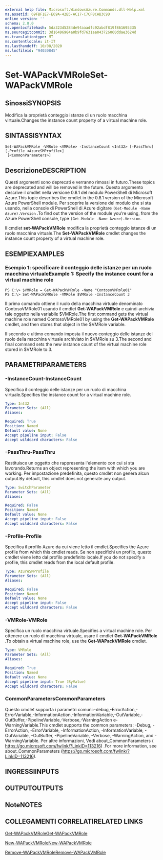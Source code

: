 ```yaml
---
external help file: Microsoft.WindowsAzure.Commands.dll-Help.xml
ms.assetid: 69FBF1E7-E69A-42B5-AC17-C7CF8CAB3C9D
online version: ''
schema: 2.0.0
ms.openlocfilehash: 5da323d5284de94aaadfc92abdf819f861695335
ms.sourcegitcommit: 3d16496984a0b9fd7631aa043726060ddae3624d
ms.translationtype: MT
ms.contentlocale: it-IT
ms.lasthandoff: 10/08/2020
ms.locfileid: "94030845"
---
```

# <span data-ttu-id="e9b9f-101">Set-WAPackVMRole</span><span class="sxs-lookup"><span data-stu-id="e9b9f-101">Set-WAPackVMRole</span></span>

## <span data-ttu-id="e9b9f-102">Sinossi</span><span class="sxs-lookup"><span data-stu-id="e9b9f-102">SYNOPSIS</span></span>
<span data-ttu-id="e9b9f-103">Modifica la proprietà conteggio istanze di un ruolo macchina virtuale.</span><span class="sxs-lookup"><span data-stu-id="e9b9f-103">Changes the instance count property of a virtual machine role.</span></span>

## <span data-ttu-id="e9b9f-104">SINTASSI</span><span class="sxs-lookup"><span data-stu-id="e9b9f-104">SYNTAX</span></span>

```
Set-WAPackVMRole -VMRole <VMRole> -InstanceCount <Int32> [-PassThru] [-Profile <AzureSMProfile>]
 [<CommonParameters>]
```

## <span data-ttu-id="e9b9f-105">Descrizione</span><span class="sxs-lookup"><span data-stu-id="e9b9f-105">DESCRIPTION</span></span>
<span data-ttu-id="e9b9f-106">Questi argomenti sono deprecati e verranno rimossi in futuro.</span><span class="sxs-lookup"><span data-stu-id="e9b9f-106">These topics are deprecated and will be removed in the future.</span></span>
<span data-ttu-id="e9b9f-107">Questo argomento descrive il cmdlet nella versione 0.8.1 del modulo PowerShell di Microsoft Azure.</span><span class="sxs-lookup"><span data-stu-id="e9b9f-107">This topic describes the cmdlet in the 0.8.1 version of the Microsoft Azure PowerShell module.</span></span>
<span data-ttu-id="e9b9f-108">Per scoprire la versione del modulo che si sta usando, nella console di PowerShell di Azure digitare `(Get-Module -Name Azure).Version` .</span><span class="sxs-lookup"><span data-stu-id="e9b9f-108">To find out the version of the module you're using, from the Azure PowerShell console, type `(Get-Module -Name Azure).Version`.</span></span>

<span data-ttu-id="e9b9f-109">Il cmdlet **set-WAPackVMRole** modifica la proprietà conteggio istanze di un ruolo macchina virtuale.</span><span class="sxs-lookup"><span data-stu-id="e9b9f-109">The **Set-WAPackVMRole** cmdlet changes the instance count property of a virtual machine role.</span></span>

## <span data-ttu-id="e9b9f-110">ESEMPI</span><span class="sxs-lookup"><span data-stu-id="e9b9f-110">EXAMPLES</span></span>

### <span data-ttu-id="e9b9f-111">Esempio 1: specificare il conteggio delle istanze per un ruolo macchina virtuale</span><span class="sxs-lookup"><span data-stu-id="e9b9f-111">Example 1: Specify the instance count for a virtual machine role</span></span>
```
PS C:\> $VMRole = Get-WAPackVMRole -Name "ContosoVMRole01"
PS C:\> Set-WAPackVMRole -VMRole $VMRole -InstanceCount 3
```

<span data-ttu-id="e9b9f-112">Il primo comando ottiene il ruolo della macchina virtuale denominato ContosoVMRole01 usando il cmdlet **Get-WAPackVMRole** e quindi archivia tale oggetto nella variabile $VMRole.</span><span class="sxs-lookup"><span data-stu-id="e9b9f-112">The first command gets the virtual machine role named ContosoVMRole01 by using the **Get-WAPackVMRole** cmdlet, and then stores that object in the $VMRole variable.</span></span>

<span data-ttu-id="e9b9f-113">Il secondo e ultimo comando imposta il nuovo conteggio delle istanze del ruolo della macchina virtuale archiviato in $VMRole su 3.</span><span class="sxs-lookup"><span data-stu-id="e9b9f-113">The second and final command sets the new instance count of the virtual machine role stored in $VMRole to 3.</span></span>

## <span data-ttu-id="e9b9f-114">PARAMETRI</span><span class="sxs-lookup"><span data-stu-id="e9b9f-114">PARAMETERS</span></span>

### <span data-ttu-id="e9b9f-115">-InstanceCount</span><span class="sxs-lookup"><span data-stu-id="e9b9f-115">-InstanceCount</span></span>
<span data-ttu-id="e9b9f-116">Specifica il conteggio delle istanze per un ruolo di macchina virtuale.</span><span class="sxs-lookup"><span data-stu-id="e9b9f-116">Specifies the instance count for a virtual machine role.</span></span>

```yaml
Type: Int32
Parameter Sets: (All)
Aliases:

Required: True
Position: Named
Default value: None
Accept pipeline input: False
Accept wildcard characters: False
```

### <span data-ttu-id="e9b9f-117">-PassThru</span><span class="sxs-lookup"><span data-stu-id="e9b9f-117">-PassThru</span></span>
<span data-ttu-id="e9b9f-118">Restituisce un oggetto che rappresenta l'elemento con cui si sta lavorando.</span><span class="sxs-lookup"><span data-stu-id="e9b9f-118">Returns an object representing the item with which you are working.</span></span>
<span data-ttu-id="e9b9f-119">Per impostazione predefinita, questo cmdlet non genera alcun output.</span><span class="sxs-lookup"><span data-stu-id="e9b9f-119">By default, this cmdlet does not generate any output.</span></span>

```yaml
Type: SwitchParameter
Parameter Sets: (All)
Aliases:

Required: False
Position: Named
Default value: None
Accept pipeline input: False
Accept wildcard characters: False
```

### <span data-ttu-id="e9b9f-120">-Profile</span><span class="sxs-lookup"><span data-stu-id="e9b9f-120">-Profile</span></span>
<span data-ttu-id="e9b9f-121">Specifica il profilo Azure da cui viene letto il cmdlet.</span><span class="sxs-lookup"><span data-stu-id="e9b9f-121">Specifies the Azure profile from which this cmdlet reads.</span></span>
<span data-ttu-id="e9b9f-122">Se non specifichi un profilo, questo cmdlet viene letto dal profilo predefinito locale.</span><span class="sxs-lookup"><span data-stu-id="e9b9f-122">If you do not specify a profile, this cmdlet reads from the local default profile.</span></span>

```yaml
Type: AzureSMProfile
Parameter Sets: (All)
Aliases:

Required: False
Position: Named
Default value: None
Accept pipeline input: False
Accept wildcard characters: False
```

### <span data-ttu-id="e9b9f-123">-VMRole</span><span class="sxs-lookup"><span data-stu-id="e9b9f-123">-VMRole</span></span>
<span data-ttu-id="e9b9f-124">Specifica un ruolo macchina virtuale.</span><span class="sxs-lookup"><span data-stu-id="e9b9f-124">Specifies a virtual machine role.</span></span>
<span data-ttu-id="e9b9f-125">Per ottenere un ruolo di macchina virtuale, usare il cmdlet **Get-WAPackVMRole** .</span><span class="sxs-lookup"><span data-stu-id="e9b9f-125">To obtain a virtual machine role, use the **Get-WAPackVMRole** cmdlet.</span></span>

```yaml
Type: VMRole
Parameter Sets: (All)
Aliases:

Required: True
Position: Named
Default value: None
Accept pipeline input: True (ByValue)
Accept wildcard characters: False
```

### <span data-ttu-id="e9b9f-126">CommonParameters</span><span class="sxs-lookup"><span data-stu-id="e9b9f-126">CommonParameters</span></span>
<span data-ttu-id="e9b9f-127">Questo cmdlet supporta i parametri comuni:-debug,-ErrorAction,-ErrorVariable,-InformationAction,-InformationVariable,-OutVariable,-OutBuffer,-PipelineVariable,-Verbose,-WarningAction e-WarningVariable.</span><span class="sxs-lookup"><span data-stu-id="e9b9f-127">This cmdlet supports the common parameters: -Debug, -ErrorAction, -ErrorVariable, -InformationAction, -InformationVariable, -OutVariable, -OutBuffer, -PipelineVariable, -Verbose, -WarningAction, and -WarningVariable.</span></span> <span data-ttu-id="e9b9f-128">Per altre informazioni, Vedi about_CommonParameters ( https://go.microsoft.com/fwlink/?LinkID=113216) .</span><span class="sxs-lookup"><span data-stu-id="e9b9f-128">For more information, see about_CommonParameters (https://go.microsoft.com/fwlink/?LinkID=113216).</span></span>

## <span data-ttu-id="e9b9f-129">INGRESSI</span><span class="sxs-lookup"><span data-stu-id="e9b9f-129">INPUTS</span></span>

## <span data-ttu-id="e9b9f-130">OUTPUT</span><span class="sxs-lookup"><span data-stu-id="e9b9f-130">OUTPUTS</span></span>

## <span data-ttu-id="e9b9f-131">Note</span><span class="sxs-lookup"><span data-stu-id="e9b9f-131">NOTES</span></span>

## <span data-ttu-id="e9b9f-132">COLLEGAMENTI CORRELATI</span><span class="sxs-lookup"><span data-stu-id="e9b9f-132">RELATED LINKS</span></span>

[<span data-ttu-id="e9b9f-133">Get-WAPackVMRole</span><span class="sxs-lookup"><span data-stu-id="e9b9f-133">Get-WAPackVMRole</span></span>](./Get-WAPackVMRole.md)

[<span data-ttu-id="e9b9f-134">New-WAPackVMRole</span><span class="sxs-lookup"><span data-stu-id="e9b9f-134">New-WAPackVMRole</span></span>](./New-WAPackVMRole.md)

[<span data-ttu-id="e9b9f-135">Remove-WAPackVMRole</span><span class="sxs-lookup"><span data-stu-id="e9b9f-135">Remove-WAPackVMRole</span></span>](./Remove-WAPackVMRole.md)


